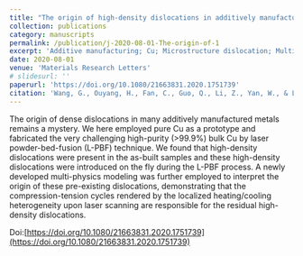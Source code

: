 ```yaml
---
title: "The origin of high-density dislocations in additively manufactured metals"
collection: publications
category: manuscripts
permalink: /publication/j-2020-08-01-The-origin-of-1
excerpt: 'Additive manufacturing; Cu; Microstructure dislocation; Multi-physics modeling'
date: 2020-08-01
venue: 'Materials Research Letters'
# slidesurl: ''
paperurl: 'https://doi.org/10.1080/21663831.2020.1751739'
citation: 'Wang, G., Ouyang, H., Fan, C., Guo, Q., Li, Z., Yan, W., & Li, Z. (2020). The origin of high-density dislocations in additively manufactured metals. Materials Research Letters, 8(8), 283–290.'
---
```


The origin of dense dislocations in many additively manufactured metals remains a mystery. We here employed pure Cu as a prototype and fabricated the very challenging high-purity (>99.9%) bulk Cu by laser powder-bed-fusion (L-PBF) technique. We found that high-density dislocations were present in the as-built samples and these high-density dislocations were introduced on the fly during the L-PBF process. A newly developed multi-physics modeling was further employed to interpret the origin of these pre-existing dislocations, demonstrating that the compression-tension cycles rendered by the localized heating/cooling heterogeneity upon laser scanning are responsible for the residual high-density dislocations.

Doi:[https://doi.org/10.1080/21663831.2020.1751739](https://doi.org/10.1080/21663831.2020.1751739)
